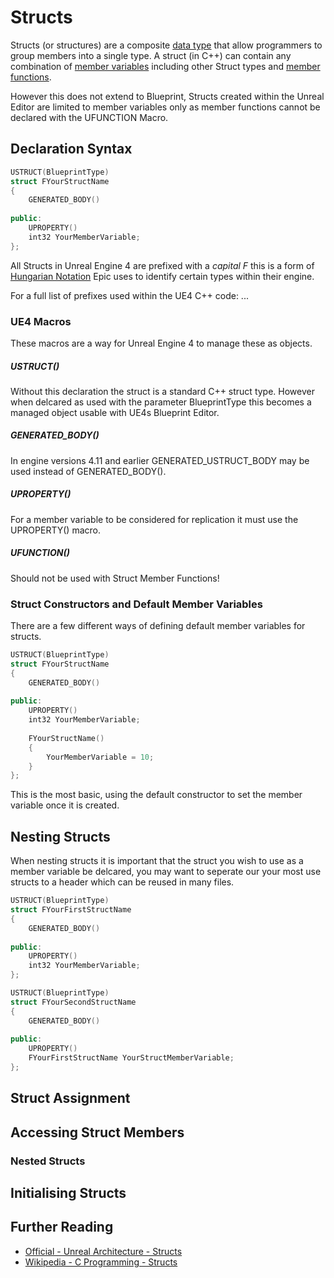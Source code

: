 # Structs

Structs (or structures) are a composite [data type](https://en.wikipedia.org/wiki/Data_type) that allow programmers to group members into a single type. A struct (in C++) can contain any combination of [member variables](https://en.wikipedia.org/wiki/Member_variable) including other Struct types and [member functions](https://en.wikipedia.org/wiki/Method_(computer_programming)#Member_functions_in_C++).

However this does not extend to Blueprint, Structs created within the Unreal Editor are limited to member variables only as member functions cannot be declared with the UFUNCTION Macro.

## Declaration Syntax

```C++
USTRUCT(BlueprintType)
struct FYourStructName
{
    GENERATED_BODY()
    
public:
    UPROPERTY()
    int32 YourMemberVariable;
};
```

All Structs in Unreal Engine 4 are prefixed with a *capital F* this is a form of [Hungarian Notation](https://en.wikipedia.org/wiki/Hungarian_notation) Epic uses to identify certain types within their engine.

For a full list of prefixes used within the UE4 C++ code: ...

### UE4 Macros
These macros are a way for Unreal Engine 4 to manage these as objects.
##### USTRUCT()
Without this declaration the struct is a standard C++ struct type. However when delcared as used with the parameter BlueprintType this becomes a managed object usable with UE4s Blueprint Editor.
##### GENERATED_BODY()
In engine versions 4.11 and earlier GENERATED_USTRUCT_BODY may be used instead of GENERATED_BODY().
##### UPROPERTY()
For a member variable to be considered for replication it must use the UPROPERTY() macro.
##### UFUNCTION()
Should not be used with Struct Member Functions!

### Struct Constructors and Default Member Variables
There are a few different ways of defining default member variables for structs.

```C++
USTRUCT(BlueprintType)
struct FYourStructName
{
    GENERATED_BODY()
    
public:
    UPROPERTY()
    int32 YourMemberVariable;
    
    FYourStructName()
    {
        YourMemberVariable = 10;
    }
};
```
This is the most basic, using the default constructor to set the member variable once it is created.

## Nesting Structs
When nesting structs it is important that the struct you wish to use as a member variable be delcared, you may want to seperate our your most use structs to a header which can be reused in many files.

```C++
USTRUCT(BlueprintType)
struct FYourFirstStructName
{
    GENERATED_BODY()
    
public:
    UPROPERTY()
    int32 YourMemberVariable;
};

USTRUCT(BlueprintType)
struct FYourSecondStructName
{
    GENERATED_BODY()
    
public:
    UPROPERTY()
    FYourFirstStructName YourStructMemberVariable;
};
```

## Struct Assignment

## Accessing Struct Members

### Nested Structs

## Initialising Structs

## Further Reading
- [Official - Unreal Architecture - Structs](https://docs.unrealengine.com/en-US/Programming/UnrealArchitecture/Reference/Structs/index.html)
- [Wikipedia - C Programming - Structs](https://en.wikipedia.org/wiki/Struct_(C_programming_language))
